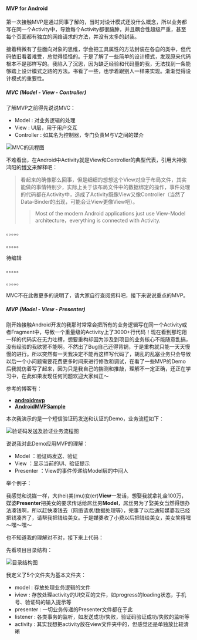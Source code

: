 #### MVP for Android

第一次接触MVP是通过同事了解的，当时对设计模式还没什么概念，所以业务都写在同一个Activity中，导致每个Activity都很臃肿，并且耦合性超级严重，甚至每个页面都有独立的网络请求的方法，并没有太多的封装。

接着稍微有了些面向对象的思维，学会把工具属性的方法封装在各自的类中，但代码依旧看着难受，总觉得怪怪的。于是了解了一些简单的设计模式，发现原来代码根本不是那样写的。我陷入了沉思，因为缺乏经验和代码量的我，无法找到一条能够踏上设计模式之路的方法。书看了一些，也学着跟别人一样来实现。渐渐觉得设计模式的重要性。

##### MVC (Model - View - Controller)

了解MVP之前得先说说MVC：

- Model : 对业务逻辑的处理
- View : UI层，用于用户交互
- Controller : 如其名为控制器，专门负责M与V之间的媒介

![MVC的流程图]()

不难看出，在Android中Activity就是View和Controller的典型代表，引用大神张鸿阳的[博文](http://blog.csdn.net/lmj623565791/article/details/46596109)来解释吧：

> 看起来的确像那么回事，但是细细的想想这个View对应于布局文件，其实能做的事情特别少，实际上关于该布局文件中的数据绑定的操作，事件处理的代码都在Activity中，造成了Activity既像View又像Controller（当然了Data-Binder的出现，可能会让View更像View吧）。
>
> > Most of the modern Android applications just use View-Model architecture，everything is connected with Activity.

。。。。。

。。。。。

待编辑

。。。。。

。。。。。

MVC不在此做更多的说明了，请大家自行查阅资料吧，接下来说说重点的MVP。

##### MVP (Model - View - Presenter)

刚开始接触Android开发的我那时常常会把所有的业务逻辑写在同一个Activity或者Fragment中，导致一个重量级的Activity上了3000+行代码！现在看到那坨翔一样的代码实在无力吐槽，想要重构却因为涉及到项目的业务核心不能随意乱搞，没有经验的我欲罢不能啊。不然出了Bug自己还得背锅，于是重构就只能一天天慢慢的进行。所以突然有一天我决定不能再这样写代码了，胡乱的乱塞业务只会导致以后一个小问题需要花费更多时间来进行修改和调试，在看了一些MVP的Demo后我就仿着写了起来，因为只是我自己的揣测和推敲，理解不一定正确，还正在学习中，在此如果发现任何问题欢迎大家纠正～

参考的博客有：

- [**androidmvp**](https://github.com/antoniolg/androidmvp)
- [**AndroidMVPSample**](https://github.com/WuXiaolong/AndroidMVPSample)

本次我演示的是一个短信验证码发送和认证的Demo，业务流程如下：

![验证码发送及验证业务流程图]()

说说我对此Demo应用MVP的理解：

- Model ：验证码发送、验证
- View ：显示当前的UI、验证提示
- Presenter ：View的事件传递给Model层的中间人

举个例子：

我感觉和说媒一样，大(hei)美(mu)女(er)**View**一发话，想娶我就拿礼金100万，媒婆**Presenter**把美女的要求传话给屌丝男**Model**，屌丝男为了娶美女当然得想办法凑钱啊，所以赶快凑钱去（网络请求/数据处理等），完事了以后通知媒婆我已经把钱凑齐了，请帮我把钱给美女。于是媒婆收了小费以后把钱给美女，美女笑得嘿～嘿～嘿～

也不知道我的理解对不对，接下来上代码：

先看项目目录结构：

![目录结构图]()

我定义了5个文件夹为基本文件夹：

- model : 存放处理业务逻辑的文件
- iview : 存放处理activity的UI交互的文件，如progress的loading状态，手机号、验证码的输入提示等
- presenter : 一切业务传递的Presenter文件都在于此
- listener : 各类事务的监听，如发送成功/失败，验证码验证成功/失败的监听等
- activity : 其实我想把activity放在view文件夹中的，但感觉还是单独放比较清晰





​	